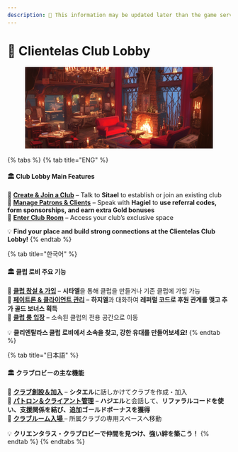 ```yaml
---
description: 🛑 This information may be updated later than the game server data.
---
```


# 🍷 Clientelas Club Lobby

<figure><img src="../../../../.gitbook/assets/Clientelas_B.png" alt=""><figcaption></figcaption></figure>

{% tabs %}
{% tab title="ENG" %}
#### 🏛 **Club Lobby Main Features**

🔹 [**Create & Join a Club**](../../../../clientelas-club/club/#eng) – Talk to **Sitael** to establish or join an existing club\
🔹 [**Manage Patrons & Clients**](../../../../clientelas-club/patron-and-client.md#eng) – Speak with **Hagiel** to **use referral codes, form sponsorships, and earn extra Gold bonuses**\
🔹 [**Enter Club Room**](../../../../clientelas-club/club/join.md#eng) – Access your club’s exclusive space

💡 **Find your place and build strong connections at the Clientelas Club Lobby!**
{% endtab %}

{% tab title="한국어" %}
#### 🏛 **클럽 로비 주요 기능**

🔹 [**클럽 창설 & 가입**](../../../../clientelas-club/club/#undefined-1) – **시타엘**을 통해 클럽을 만들거나 기존 클럽에 가입 가능\
🔹 [**페이트론 & 클라이언트 관리**](../../../../clientelas-club/patron-and-client.md#undefined-1) – **하지엘**과 대화하여 **레퍼럴 코드로 후원 관계를 맺고 추가 골드 보너스 획득**\
🔹 [**클럽 룸 입장**](../../../../clientelas-club/club/join.md#undefined-1) – 소속된 클럽의 전용 공간으로 이동

💡 **클리엔탈라스 클럽 로비에서 소속을 찾고, 강한 유대를 만들어보세요!**
{% endtab %}

{% tab title="日本語" %}
#### 🏛 **クラブロビーの主な機能**

🔹 [**クラブ創設＆加入**](../../../../clientelas-club/club/#ri-ben-yu) – **シタエル**に話しかけてクラブを作成・加入\
🔹 [**パトロン＆クライアント管理**](../../../../clientelas-club/patron-and-client.md#ri-ben-yu) – **ハジエル**と会話して、**リファラルコードを使い、支援関係を結び、追加ゴールドボーナスを獲得**\
🔹 [**クラブルーム入場** ](../../../../clientelas-club/club/join.md#ri-ben-yu)– 所属クラブの専用スペースへ移動

💡 **クリエンタラス・クラブロビーで仲間を見つけ、強い絆を築こう！**
{% endtab %}
{% endtabs %}

